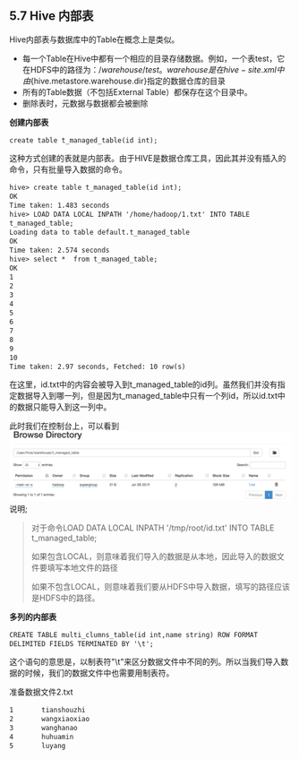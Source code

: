 ## 5.7 Hive 内部表

Hive内部表与数据库中的Table在概念上是类似。

* 每一个Table在Hive中都有一个相应的目录存储数据。例如，一个表test，它在HDFS中的路径为：$/warehouse/test。warehouse是在hive-site.xml中由${hive.metastore.warehouse.dir}指定的数据仓库的目录
* 所有的Table数据（不包括External Table）都保存在这个目录中。
* 删除表时，元数据与数据都会被删除

**创建内部表**

```
create table t_managed_table(id int);
```

这种方式创建的表就是内部表。由于HIVE是数据仓库工具，因此其并没有插入的命令，只有批量导入数据的命令。

```
hive> create table t_managed_table(id int);
OK
Time taken: 1.483 seconds
hive> LOAD DATA LOCAL INPATH '/home/hadoop/1.txt' INTO TABLE t_managed_table;
Loading data to table default.t_managed_table
OK
Time taken: 2.574 seconds
hive> select *  from t_managed_table;
OK
1
2
3
4
5
6
7
8
9
10
Time taken: 2.97 seconds, Fetched: 10 row(s)
```

在这里，id.txt中的内容会被导入到t\_managed\_table的id列。虽然我们并没有指定数据导入到哪一列，但是因为t\_managed\_table中只有一个列id，所以id.txt中的数据只能导入到这一列中。

此时我们在控制台上，可以看到![](/assets/5.7_1.png)说明;

> 对于命令LOAD DATA LOCAL INPATH '/tmp/root/id.txt' INTO TABLE t\_managed\_table;
>
> 如果包含LOCAL，则意味着我们导入的数据是从本地，因此导入的数据文件要填写本地文件的路径
>
> 如果不包含LOCAL，则意味着我们要从HDFS中导入数据，填写的路径应该是HDFS中的路径。

**多列的内部表**

```
CREATE TABLE multi_clumns_table(id int,name string) ROW FORMAT DELIMITED FIELDS TERMINATED BY '\t';
```

这个语句的意思是，以制表符"\t"来区分数据文件中不同的列。所以当我们导入数据的时候，我们的数据文件中也需要用制表符。

准备数据文件2.txt

```
1       tianshouzhi
2       wangxiaoxiao
3       wanghanao
4       huhuamin
5       luyang
```



